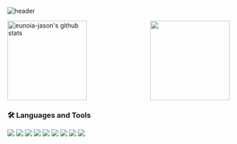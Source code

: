 ![header](https://capsule-render.vercel.app/api?type=waving&color=gradient&width=500&height=250&section=header&text=eunoia-jason&desc=JinseoKim's%20github&fontSize=90&descAlign=75&descAlignY=65)

<div style="display: flex; width: 100%; justify-content: space-between;">
<a href="https://github.com/eunoia-jason"><img align="center" style="height:180px" src="https://github-readme-stats.vercel.app/api?username=eunoia-jason&show_icons=true&include_all_commits=true&theme=holi&hide_border=true" alt="eunoia-jason's github stats" /></a>
<a href="https://github.com/eunoia-jason"><img align="center" style="height:180px" src="https://github-readme-stats.vercel.app/api/top-langs/?username=eunoia-jason&layout=compact&theme=holi&hide_border=true" /></a>
</div>

### 🛠 Languages and Tools

<img src="https://img.shields.io/badge/HTML5-E34F26?style=flat-square&logo=HTML5&logoColor=white"/> </t>
<img src="https://img.shields.io/badge/CSS3-1572B6?style=flat-square&logo=CSS3&logoColor=white"/> 
<img src="https://img.shields.io/badge/JAVASCRIPT-F7DF1E?style=flat-square&logo=JavaScript&logoColor=white"/>
<img src="https://img.shields.io/badge/REACTJS-61DAFB?style=flat-square&logo=React&logoColor=white"/>
<img src="https://img.shields.io/badge/NODE.JS-339933?style=flat-square&logo=Node.js&logoColor=white"/>
<img src="https://img.shields.io/badge/PYTHON-3776AB?style=flat-square&logo=Python&logoColor=white"/>
<img src="https://img.shields.io/badge/FLUTTER-02569B?style=flat-square&logo=Flutter&logoColor=white"/>
<img src="https://img.shields.io/badge/DART-0175C2?style=flat-square&logo=Dart&logoColor=white"/>
<img src="https://img.shields.io/badge/FIREBASE-FFCA28?style=flat-square&logo=Firebase&logoColor=white"/>
